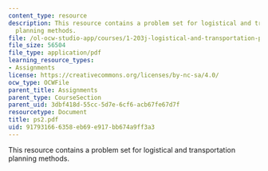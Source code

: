 ```yaml
---
content_type: resource
description: This resource contains a problem set for logistical and transportation
  planning methods.
file: /ol-ocw-studio-app/courses/1-203j-logistical-and-transportation-planning-methods-fall-2006/917931666358eb69e917bb674a9ff3a3_ps2.pdf
file_size: 56504
file_type: application/pdf
learning_resource_types:
- Assignments
license: https://creativecommons.org/licenses/by-nc-sa/4.0/
ocw_type: OCWFile
parent_title: Assignments
parent_type: CourseSection
parent_uid: 3dbf418d-55cc-5d7e-6cf6-acb67fe67d7f
resourcetype: Document
title: ps2.pdf
uid: 91793166-6358-eb69-e917-bb674a9ff3a3
---
```

This resource contains a problem set for logistical and transportation planning methods.
